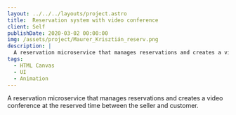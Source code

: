 ```yaml
---
layout: ../../../layouts/project.astro
title:  Reservation system with video conference
client: Self
publishDate: 2020-03-02 00:00:00
img: /assets/project/Maurer_Krisztián_reserv.png
description: |
  A reservation microservice that manages reservations and creates a video conference at the reserved time between the seller and customer.
tags:
  - HTML Canvas
  - UI
  - Animation
---
```

A reservation microservice that manages reservations and creates a video conference at the reserved time between the seller and customer.